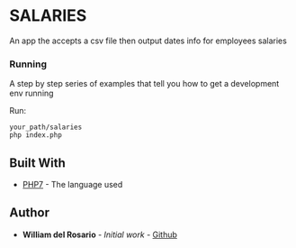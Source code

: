 # SALARIES

An app the accepts a csv file then output dates info for employees salaries

### Running

A step by step series of examples that tell you how to get a development env running

Run:

```
your_path/salaries
php index.php
```

## Built With

* [PHP7](http://php.net/manual/en/migration70.new-features.php) - The language used



## Author

* **William del Rosario** - *Initial work* - [Github](https://github.com/william251082)

